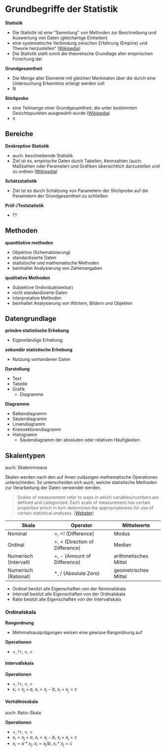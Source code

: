 # Grundbegriffe der Statistik

**Statistik**
- Die Statistik ist eine "Sammlung" von Methoden zur Beschreibung und Auswertung von Daten (gleichartige Einheiten)
- eine systematische Verbindung zwischen Erfahrung (Empirie) und Theorie herzustellen“ ([Wikipedia](https://de.wikipedia.org/wiki/Statistik))
- Die Statistik stellt somit die theoretische Grundlage aller empirischen Forschung dar

**Grundgesamtheit**
- Die Menge aller Elemente mit gleichen Merkmalen über die durch eine Untersuchung Erkenntnis erlangt werden soll
- $N$

**Stichprobe**
- eine Teilmenge einer Grundgesamtheit, die unter bestimmten Gesichtspunkten ausgewählt wurde ([Wikipedia](https://de.wikipedia.org/wiki/Stichprobe))
- $n$

## Bereiche

**Deskreptive Statistik**
- auch: beschreibende Statistik
- Ziel ist es, empirische Daten durch Tabellen, Kennzahlen (auch: Maßzahlen oder Parameter) und Grafiken übersichtlich darzustellen und zu ordnen ([Wikipedia](https://de.wikipedia.org/wiki/Deskriptive_Statistik))

**Schätzstatistik**
- Ziel ist es durch Schätzung von Parametern der Stichprobe auf die Parametern der Grundgesamtheit zu schließen

**Prüf-/Teststatistik**
- ??


## Methoden

**quantitative methoden**
- Objektive (Schematisierung)
- standardisierte Daten
- statistische und mathematische Methoden
- beinhaltet Analysierung von Zahlenangaben

**qualitative Methoden**
- Subjektive (Individualisierbar)
- nicht standardisierte Daten
- interpretative Methoden
- beinhaltet Analysierung von Wörtern, Bildern und Objekten


## Datengrundlage

**primäre statistische Erhebung**
- Eigenständige Erhebung

**sekundär statistische Erhebung**
- Nutzung vorhandener Daten

**Darstellung**
- Text
- Tabelle
- Grafik
  - Diagramme

**Diagramme**
- Balkendiagramm
- Säulendiagramm
- Liniendiagramm
- Kreissektorendiagramm
- Histogramm
  - Säulendiagramm der absoluten oder relativen Häufigkeiten


## Skalentypen

auch: Skalenniveaus

Skalen werden nach den auf ihnen zulässigen mathematische Operationen unterschieden. So unterscheiden sich auch, welche statistische Methoden zur Verarbeitung der Daten verwendet werden. 

> Scales of measurement refer to ways in which variables/numbers are defined and categorized. Each scale of measurement has certain properties which in turn determines the appropriateness for use of certain statistical analyses. ([Webster](http://faculty.webster.edu/woolflm/statwhatis.html))

| Skala | Operator | Mittelwerte |
| ----- | -------- | -----------------|
| Nominal | =, =! (Difference) | Modus|
| Ordinal | >, < (Direction of Difference) | Median |
| Numerisch (Intervall) | +, - (Amount of Difference) | arithmetisches Mittel |
| Numerisch (Rational) | \*, / (Absolute Zero) | geometrisches Mittel |

- Ordinal besitzt alle Eigenschaften von der Nominalskala
- Intervall besitzt alle Eigenschaften von der Ordinalskala
- Ratio besitzt alle Eigenschaften von der Intervallskala


### Ordinalskala

**Rangordnung**
- Mehrmalsausprägungen weisen eine gewisse Rangordnung auf

**Operationen**
- =, !=, <, >


#### Intervallskala

**Operationen**
- =, !=, <, >
- $x_i=x_j+a$, $x_i=x_j-b$, $x_i+x_j=c$


#### Verhältnisskala

auch: Ratio-Skala

**Operationen**
- =, !=, <, >
- $x_i=x_j+a$, $x_i=x_j-b$, $x_i+x_j=c$
- $x_i=a * x_j$, $x_i=x_j/b$, $x_i * x_j = c$
